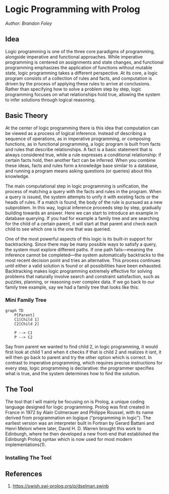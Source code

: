 
# Logic Programming with Prolog

*Author: Brandon Foley*

## Idea
Logic programming is one of the three core paradigms of programming, alongside imperative and functional approaches. While imperative programming is centered on assignments and state changes, and functional programming emphasizes the application of functions without mutable state, logic programming takes a different perspective. At its core, a logic program consists of a collection of rules and facts, and computation is driven by the process of applying these rules to arrive at conclusions. Rather than specifying how to solve a problem step by step, logic programming focuses on what relationships hold true, allowing the system to infer solutions through logical reasoning.


## Basic Theory

At the center of logic programming there is this idea that computation can be viewed as a process of logical inference. Instead of describing a sequence of operations, as in imperative programming, or composing functions, as in functional programming, a logic program is built from facts and rules that describe relationships. A fact is a basic statement that is always considered true, while a rule expresses a conditional relationship: if certain facts hold, then another fact can be inferred. When you combine these ideas, facts and rules form a knowledge base similar to a database, and running a program means asking questions (or queries) about this knowledge.

The main computational step in logic programming is unification, the process of matching a query with the facts and rules in the program. When a query is issued, the system attempts to unify it with existing facts or the heads of rules. If a match is found, the body of the rule is pursued as a new subproblem. In this way, logical inference proceeds step by step, gradually building towards an answer. Here we can start to introduce an example in database querying. If you had for example a family tree and are searching for the child of a certain parent, it will start at that parent and check each child to see which one is the one that was queried.

One of the most powerful aspects of this logic is its built-in support for backtracking. Since there may be many possible ways to satisfy a query, the system must explore different paths. If one path fails—meaning the inference cannot be completed—the system automatically backtracks to the most recent decision point and tries an alternative. This process continues until either a valid solution is found or all possibilities have been exhausted. Backtracking makes logic programming extremely effective for solving problems that naturally involve search and constraint satisfaction, such as puzzles, planning, or reasoning over complex data. If we go back to our family tree example, say we had a family tree that looks like this:

### Mini Family Tree

```{mermaid}
graph TD
    P[Parent]
    C1[Child 1]
    C2[Child 2]

    P --> C1
    P --> C2

```

Say from parent we wanted to find child 2, in logic programming, it would first look at child 1 and when it checks if that is child 2 and realizes it isnt, it will then go back to parent and try the other option which is correct. In contrast to imperative programming, which requires precise instructions for every step, logic programming is declarative: the programmer specifies what is true, and the system determines how to find the solution.

## The Tool
The tool that I will mainly be focusing on is Prolog, a unique coding language designed for logic programming. Prolog was first created in France in 1972 by Alain Colmerauer and Philippe Roussel, with its name derived from programmation en logique (“programming in logic”). The earliest version was an interpreter built in Fortran by Gerard Battani and Henri Meloni where later, David H. D. Warren brought this work to Edinburgh, where he then developed a new front-end that established the Edinburgh Prolog syntax which is now used for most modern implementations(1).

### Installing The Tool



## References
1. https://swish.swi-prolog.org/p/dselman.swinb 